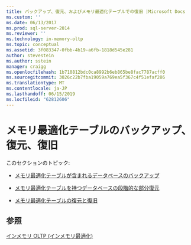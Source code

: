 ```yaml
---
title: バックアップ、復元、およびメモリ最適化テーブルでの復旧 |Microsoft Docs
ms.custom: ''
ms.date: 06/13/2017
ms.prod: sql-server-2014
ms.reviewer: ''
ms.technology: in-memory-oltp
ms.topic: conceptual
ms.assetid: 3f083347-0fbb-4b19-a6fb-1818d545e281
author: stevestein
ms.author: sstein
manager: craigg
ms.openlocfilehash: 1b710812bdc0ca8992b6eb865be8fac7787acff0
ms.sourcegitcommit: 3026c22b7fba19059a769ea5f367c4f51efaf286
ms.translationtype: MT
ms.contentlocale: ja-JP
ms.lasthandoff: 06/15/2019
ms.locfileid: "62812606"
---
```

# <a name="backup-restore-and-recovery-of-memory-optimized-tables"></a>メモリ最適化テーブルのバックアップ、復元、復旧
  このセクションのトピック:  
  
-   [メモリ最適化テーブルが含まれるデータベースのバックアップ](../relational-databases/in-memory-oltp/memory-optimized-tables.md)  
  
-   [メモリ最適化テーブルを持つデータベースの段階的な部分復元](../relational-databases/in-memory-oltp/piecemeal-restore-of-databases-with-memory-optimized-tables.md)  
  
-   [メモリ最適化テーブルの復元と復旧](../relational-databases/in-memory-oltp/restore-and-recovery-of-memory-optimized-tables.md)  
  
## <a name="see-also"></a>参照  
 [インメモリ OLTP &#40;インメモリ最適化&#41;](../relational-databases/in-memory-oltp/in-memory-oltp-in-memory-optimization.md)  
  
  

